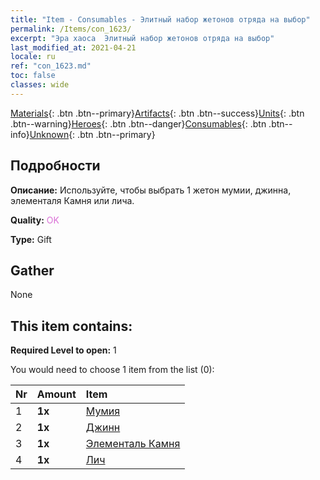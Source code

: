 ```yaml
---
title: "Item - Consumables - Элитный набор жетонов отряда на выбор"
permalink: /Items/con_1623/
excerpt: "Эра хаоса  Элитный набор жетонов отряда на выбор"
last_modified_at: 2021-04-21
locale: ru
ref: "con_1623.md"
toc: false
classes: wide
---
```

 [Materials](/ru/Items/){: .btn .btn--primary}[Artifacts](/ru/Items/Artifacts/){: .btn .btn--success}[Units](/ru/Items/Units/){: .btn .btn--warning}[Heroes](/ru/Items/Heroes/){: .btn .btn--danger}[Consumables](/ru/Items/Consumables/){: .btn .btn--info}[Unknown](/ru/Items/Unknown/){: .btn .btn--primary}

## Подробности
 **Описание:** Используйте, чтобы выбрать 1 жетон мумии, джинна, элементаля Камня или лича.

 **Quality:** <span style="color: #DA70D6">OK</span>

 **Type:** Gift

## Gather

  None

## This item contains:

 **Required Level to open:** 1

 You would need to choose 1 item from the list (0):

  | Nr | Amount |     Item    |
  |:---|:-------|:------------|
  | 1 |  **1x** | [Мумия](/ru/Items/unt_215/) |  | 
  | 2 |  **1x** | [Джинн](/ru/Items/unt_239/) |  | 
  | 3 |  **1x** | [Элементаль Камня](/ru/Items/unt_266/) |  | 
  | 4 |  **1x** | [Лич](/ru/Items/unt_212/) |  | 

